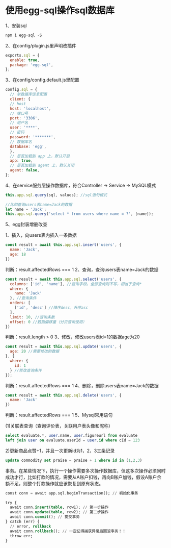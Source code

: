 # 使用egg-sql操作sql数据库

1、安装sql

```js
npm i egg-sql -S
```

2、在config/plugin.js里声明改插件

```js
exports.sql = {
  enable: true,
  package: 'egg-sql',
};
```

3、在config/config.default.js里配置

```js
config.sql = {
  // 单数据库信息配置
  client: {
  // host
  host: 'localhost',
  // 端口号
  port: '3306',
  // 用户名
  user: '****',
  // 密码
  password: '*******',
  // 数据库名
  database: 'egg',
  },
  // 是否加载到 app 上，默认开启
  app: true,
  // 是否加载到 agent 上，默认关闭
  agent: false,
};
```

4、在service服务层操作数据库，符合Controller -> Service -> MySQL模式

```js
this.app.sql.query(sql, values); //sql语句模式
 
//比如查询users表name=Jack的数据
let name = 'Jack';
this.app.sql.query('select * from users where name = ?', [name]);
```

5、egg封装增删改查

1、插入，向users表内插入一条数据

```js
const result = await this.app.sql.insert('users', {
  name: 'Jack',
  age: 18
})

```

判断：result.affectedRows === 1
2、查询，查询users表name=Jack的数据

```js
const result = await this.app.sql.select('users', {
  columns: ['id', 'name'], //查询字段，全部查询则不写，相当于查询*
  where: {
    name: 'Jack'
  }, //查询条件
  orders: [
    ['id', 'desc'] //降序desc，升序asc
  ],
  limit: 10, //查询条数
  offset: 0 //数据偏移量（分页查询使用）
})
```

判断：result.length > 0
3、修改，修改users表id=1的数据age为20

```js
const result = await this.app.sql.update('users', {
  age: 20 //需要修改的数据
}, {
  where: {
    id: 1
  } //修改查询条件
});
```

判断：result.affectedRows === 1
4、删除，删除users表name=Jack的数据

```js
const result = await this.app.sql.delete('users', {
  name: 'Jack'
})
```

判断：result.affectedRows === 1
5、Mysql常用语句

(1)关联表查询（查询评价表，关联用户表头像和昵称）

```sql
select evaluate.*, user.name, user.figureurl from evaluate
left join user on evaluate.userId = user.id where cId = 123
```

2)更新商品点赞+1，并且一次更新id为1，2，3三条记录

```sql
update commodity set praise = praise + 1 where id in (1,2,3)
```

事务。在某些情况下，执行一个操作需要多次操作数据库，但这多次操作必须同时成功才行，比如打款的情况，需要从A账户扣钱，再向B账户加钱，假设A账户余额不足，则整个打款操作就应该恢复到原有状态。

```sql
const conn = await app.sql.beginTransaction(); // 初始化事务
 
try {
  await conn.insert(table, row1); // 第一步操作
  await conn.update(table, row2); // 第二步操作
  await conn.commit(); // 提交事务
} catch (err) {
  // error, rollback
  await conn.rollback(); // 一定记得捕获异常后回滚事务！！
  throw err;
}
```






